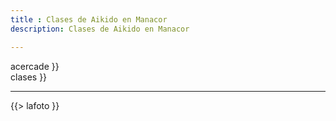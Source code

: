 ```yaml
---
title : Clases de Aikido en Manacor 
description: Clases de Aikido en Manacor

---
```



<div class="span7"
	{{> acercade }}
</div>

<div class="span5"
	{{> clases }}
	<hr>
	{{> lafoto }}
</div>		            		




